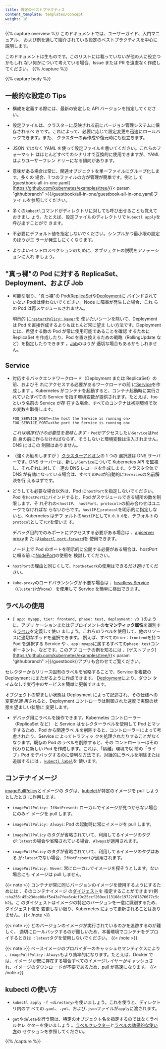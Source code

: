 ```yaml
---
title: 設定のベストプラクティス
content_template: templates/concept
weight: 10
---
```


{{% capture overview %}} このドキュメントでは、ユーザーガイド、入門マニュアル、
および例を通して紹介されている設定のベストプラクティスを中心に説明します。

このドキュメントは生ものです。このリストには載っていないが他の人に役立つかもしれ
ない何かについて考えている場合、Issue または PR を遠慮なく作成してください。
{{% /capture %}}

{{% capture body %}}

## 一般的な設定の Tips

- 構成を定義する際には、最新の安定した API バージョンを指定してください。

- 設定ファイルは、クラスターに反映される前にバージョン管理システムに保存されるべ
  きです。これによって、必要に応じて設定変更を迅速にロールバックできます。また、
  クラスターの再作成や復元時にも役立ちます。

- JSON ではなく YAML を使って設定ファイルを書いてください。これらのフォーマット
  はほとんどすべてのシナリオで互換的に使用できますが、YAML はよりユーザーフレン
  ドリーになる傾向があります。

- 意味がある場合は常に、関連オブジェクトを単一ファイルにグループ化します。多くの
  場合、1 つのファイルの方が管理が簡単です。例とし
  て[guestbook-all-in-one.yaml](https://github.com/kubernetes/examples/tree/{{<
  param "githubbranch" >}}/guestbook/all-in-one/guestbook-all-in-one.yaml)ファイ
  ルを参照してください。

- 多くの`kubectl`コマンドがディレクトリに対しても呼び出せることも覚えておきまし
  ょう。たとえば、設定ファイルのディレクトリで `kubectl apply`を呼び出すことがで
  きます。

- 不必要にデフォルト値を指定しないでください。シンプルかつ最小限の設定のほうがエ
  ラーが発生しにくくなります。

- よりよいイントロスペクションのために、オブジェクトの説明をアノテーションに入れ
  ましょう。

## "真っ裸"の Pod に対する ReplicaSet、Deployment、および Job

- 可能な限り、"真っ裸"の
  Pod([ReplicaSet](/ja/docs/concepts/workloads/controllers/replicaset/)や[Deployment](/ja/docs/concepts/workloads/controllers/deployment/)に
  バインドされていない Pod)は使わないでください。Node に障害が発生した場合、これ
  らの Pod は再スケジュールされません。

  明示的
  に[`restartPolicy: Never`](/docs/concepts/workloads/pods/pod-lifecycle/#restart-policy)を
  使いたいシーンを除いて、Deployment は Pod を直接作成するよりもほとんど常に望ま
  しい方法です。Deployment には、希望する数の Pod が常に使用可能であることを確認
  するために ReplicaSet を作成したり、Pod を置き換えるための戦略（RollingUpdate
  など）を指定したりできます
  。[Job](/docs/concepts/workloads/controllers/jobs-run-to-completion/)のほうが
  適切な場合もあるかもしれません。

## Service

- 対応するバックエンドワークロード（Deployment または ReplicaSet）の前、およびそ
  れにアクセスする必要があるワークロードの前
  に[Service](/ja/docs/concepts/services-networking/service/)を作成します
  。Kubernetes がコンテナを起動すると、コンテナ起動時に実行されていたすべての
  Service を指す環境変数が提供されます。たとえば、foo という名前の Service が存
  在する場合、すべてのコンテナは初期環境で次の変数を取得します。

  ```shell
  FOO_SERVICE_HOST=<the host the Service is running on>
  FOO_SERVICE_PORT=<the port the Service is running on>
  ```

  _これは順序付けの必要性を意味します_ - `Pod`がアクセスしたい`Service`は`Pod`自
  身の前に作らなければならず、そうしないと環境変数は注入されません。DNS にはこの
  制限はありません。

- （強くお勧めしますが
  ）[クラスターアドオン](/docs/concepts/cluster-administration/addons/)の 1 つの
  選択肢は DNS サーバーです。DNS サーバーは、新しい`Service`について Kubernetes
  API を監視し、それぞれに対して一連の DNS レコードを作成します。クラスタ全体で
  DNS が有効になっている場合は、すべての`Pod`が自動的に`Services`の名前解決を行
  えるはずです。

- どうしても必要な場合以外は、Pod に`hostPort`を指定しないでください。Pod
  を`hostPort`にバインドすると、Pod がスケジュールできる場所の数を制限します、そ
  れぞれの<`hostIP`、 `hostPort`、`protocol`>の組み合わせはユニークでなければな
  らないからです。`hostIP`と`protocol`を明示的に指定しないと、Kubernetes はデフ
  ォルトの`hostIP`として`0.0.0.0`を、デフォルトの `protocol`として`TCP`を使いま
  す。

  デバッグ目的でのみポートにアクセスする必要がある場合は
  、[apiserver proxy](/docs/tasks/access-application-cluster/access-cluster/#manually-constructing-apiserver-proxy-urls)ま
  た
  は[`kubectl port-forward`](/docs/tasks/access-application-cluster/port-forward-access-application-cluster/)を
  使用できます。

  ノード上で Pod のポートを明示的に公開する必要がある場合は、hostPort に頼る前
  に[NodePort](/ja/docs/concepts/services-networking/service/#nodeport)の使用を
  検討してください。

- `hostPort`の理由と同じくして、`hostNetwork`の使用はできるだけ避けてください。

- `kube-proxy`のロードバランシングが不要な場合は
  、[headless Service](/ja/docs/concepts/services-networking/service/#headless-service)（`ClusterIP`が`None`）
  を使用して Service を簡単に検出できます。

## ラベルの使用

- `{ app: myapp, tier: frontend, phase: test, deployment: v3 }`のように、アプリ
  ケーションまたはデプロイメントの**セマンティック属性**を識別す
  る[ラベル](/docs/concepts/overview/working-with-objects/labels/)を定義して使い
  ましょう。これらのラベルを使用して、他のリソースに適切なポッドを選択できます。
  例えば、すべての`tier：frontend`を持つ Pod を選択する Service や
  、`app：myapp`に属するすべての`phase：test`コンポーネント、などです。このアプ
  ローチの例を知るには
  、[ゲストブック](https://github.com/kubernetes/examples/tree/{{< param
  "githubbranch" >}}/guestbook/)アプリも合わせてご覧ください。

セレクターからリリース固有のラベルを省略することで、Service を複数の Deployment
にまたがるように作成できます。
[Deployment](/ja/docs/concepts/workloads/controllers/deployment/)により、ダウン
タイムなしで実行中のサービスを簡単に更新できます。

オブジェクトの望ましい状態は Deployment によって記述され、その仕様への変更が*適
用*されると、Deployment コントローラは制御された速度で実際の状態を望ましい状態に
変更します。

- デバッグ用にラベルを操作できます。Kubernetes コントローラー（ReplicaSet など）
  と Service はセレクターラベルを使用して Pod とマッチするため、Pod から関連ラベ
  ルを削除すると、コントローラーによって考慮されたり、Service によってトラフィッ
  クを処理されたりすることがなくなります。既存の Pod のラベルを削除すると、その
  コントローラーはその代わりに新しい Pod を作成します。これは、「隔離」環境で以
  前の「ライブ」Pod をデバッグするのに便利な方法です。対話的にラベルを削除または
  追加するには
  、[`kubectl label`](/docs/reference/generated/kubectl/kubectl-commands#label)を
  使います。

## コンテナイメージ

[imagePullPolicy](/docs/concepts/containers/images/#updating-images)とイメージの
タグは、[kubelet](/docs/admin/kubelet/)が特定のイメージを pull しようとしたとき
に作用します。

- `imagePullPolicy: IfNotPresent`: ローカルでイメージが見つからない場合にのみイ
  メージを pull します。

- `imagePullPolicy: Always`: Pod の起動時に常にイメージを pull します。

- `imagePullPolicy` のタグが省略されていて、利用してるイメージのタグ
  が`:latest`の場合や省略されている場合、`Always`が適用されます。

- `imagePullPolicy` のタグが省略されていて、利用してるイメージのタグはある
  が`:latest`でない場合、`IfNotPresent`が適用されます。

- `imagePullPolicy: Never`: 常にローカルでイメージを探そうとします。ない場合にも
  イメージは pull しません。

{{< note >}} コンテナが常に同じバージョンのイメージを使用するようにするためには
、そのコンテナイメージ
の[ダイジェスト](https://docs.docker.com/engine/reference/commandline/pull/#pull-an-image-by-digest-immutable-identifier)を
指定することができます(例
:`sha256:45b23dee08af5e43a7fea6c4cf9c25ccf269ee113168c19722f87876677c5cb2`)。こ
のダイジェストはイメージの特定のバージョンを一意に識別するため、ダイジェスト値を
変更しない限り、Kubernetes によって更新されることはありません。 {{< /note >}}

{{< note >}} どのバージョンのイメージが実行されているのかを追跡するのが難しく、
適切にロールバックするのが難しいため、本番環境でコンテナをデプロイするときは
`：latest`タグを使用しないでください。 {{< /note >}}

{{< note >}} ベースイメージのプロバイダーのキャッシュセマンティクスにより
、`imagePullPolicy：Always`もより効率的になります。たとえば、Docker では、イメー
ジが既に存在する場合すべてのイメージレイヤーがキャッシュされ、イメージのダウンロ
ードが不要であるため、pull が高速になります。 {{< /note >}}

## kubectl の使い方

- `kubectl apply -f <directory>`を使いましょう。これを使うと、ディレクトリ内のす
  べての`.yaml`、`.yml`、および`.json`ファイルが`apply`に渡されます。

- `get`や`delete`を行う際は、特定のオブジェクト名を指定するのではなくラベルセレ
  クターを使いましょう
  。[ラベルセレクター](/docs/concepts/overview/working-with-objects/labels/#label-selectors)と[ラベルの効果的な使い方](/docs/concepts/cluster-administration/manage-deployment/#using-labels-effectively)の
  セクションを参照してください。

{{% /capture %}}
